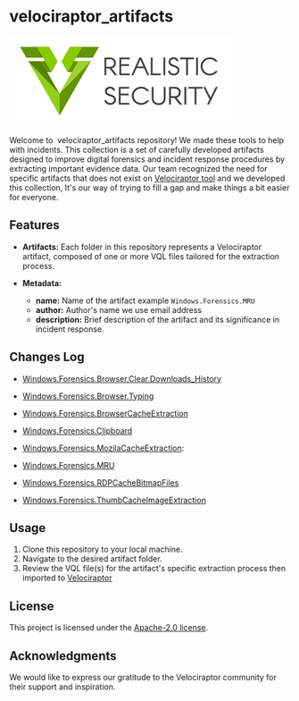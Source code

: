 # velociraptor_artifacts

![Realistic Security](./docs/images/stand-logo-400x160.png)


Welcome to  velociraptor_artifacts repository! We made these tools to help with incidents. This collection is a set of carefully developed artifacts designed to improve digital forensics and incident response procedures by extracting important evidence data. Our team recognized the need for specific artifacts that does not exist on [Velociraptor tool](https://github.com/Velocidex/velociraptor) and we developed this collection,  It's our way of trying to fill a gap and make things a bit easier for everyone.

## Features

- **Artifacts:** Each folder in this repository represents a Velociraptor artifact, composed of one or more VQL files tailored for the extraction process.

- **Metadata:** 
	
  - **name:** Name of the artifact example `Windows.Forensics.MRU` 
  - **author:** Author's name we use email address 
  - **description:** Brief description of the artifact and its significance in incident response.


## Changes Log

- [Windows.Forensics.Browser.Clear.Downloads_History](./Windows.Forensics.Browser.Clear.Downloads_History/README.md) 

- [Windows.Forensics.Browser.Typing](./Windows.Forensics.Browser.Typing/README.md)

- [Windows.Forensics.BrowserCacheExtraction](./Windows.Forensics.BrowserCacheExtraction/README.md)

- [Windows.Forensics.Clipboard](./Windows.Forensics.Clipboard/README.md)

- [Windows.Forensics.MozilaCacheExtraction](./Windows.Forensics.MozilaCacheExtraction/README.md):  

- [Windows.Forensics.MRU](./Windows.Forensics.MRU/README.md)

- [Windows.Forensics.RDPCacheBitmapFiles](./Windows.Forensics.RDPCacheBitmapFiles/README.md)

- [Windows.Forensics.ThumbCacheImageExtraction](./Windows.Forensics.ThumbCacheImageExtraction/README.md)


## Usage

1. Clone this repository to your local machine.
2. Navigate to the desired artifact folder.
3. Review the VQL file(s) for the artifact's specific extraction process then imported to [Velociraptor](https://github.com/Velocidex/velociraptor) 


## License

This project is licensed under the [Apache-2.0 license](https://github.com/realistic-security/velociraptor_artifacts?tab=Apache-2.0-1-ov-file#).

## Acknowledgments

We would like to express our gratitude to the Velociraptor community for their support and inspiration.

